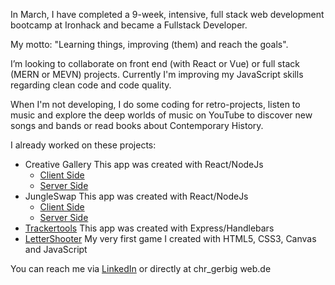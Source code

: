 In March, I have completed a 9-week, intensive, full stack web development bootcamp at Ironhack and became a Fullstack Developer.

My motto: "Learning things, improving (them) and reach the goals".

I’m looking to collaborate on front end (with React or Vue) or full stack (MERN or MEVN) projects. Currently I'm improving my JavaScript skills regarding clean code and code quality.

When I'm not developing, I do some coding for retro-projects, listen to music and explore the deep worlds of music on YouTube to discover new songs and bands or read books about Contemporary History.

I already worked on these projects:

- Creative Gallery
  This app was created with React/NodeJs
  - [Client Side](https://github.com/christiangerbig/creative-gallery-client)
  - [Server Side](https://github.com/christiangerbig/creative-gallery-server) 
- JungleSwap
  This app was created with React/NodeJs
  - [Client Side](https://github.com/christiangerbig/jungle-swap-client)
  - [Server Side](https://github.com/christiangerbig/jungle-swap-server)
- [Trackertools](https://github.com/christiangerbig/Trackertools)
  This app was created with Express/Handlebars
- [LetterShooter](https://github.com/christiangerbig/letter-shooter)
  My very first game I created with HTML5, CSS3, Canvas and JavaScript

You can reach me via [LinkedIn](https://www.linkedin.com/in/christian-gerbig/) or directly at chr_gerbig web.de
